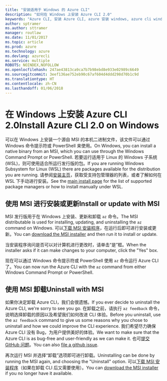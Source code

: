 ```yaml
---
title: "安装适用于 Windows 的 Azure CLI"
description: "如何在 Windows 上安装 Azure CLI 2.0"
keywords: "Azure CLI, 安装 Azure CLI, azure 安装 windows, azure cli windows, azure windows"
author: sptramer
ms.author: sttramer
manager: routlaw
ms.date: 11/01/2017
ms.topic: article
ms.prod: azure
ms.technology: azure
ms.devlang: azurecli
ms.service: multiple
ROBOTS: NOINDEX,NOFOLLOW
ms.openlocfilehash: 247ae43813ca9ca7b7b98ebd8e933e02989c6649
ms.sourcegitcommit: 3eef136ae752eb90c67af604d4ddd298d70b1c9d
ms.translationtype: HT
ms.contentlocale: zh-CN
ms.lasthandoff: 01/06/2018
---
```

# <a name="install-azure-cli-20-on-windows"></a><span data-ttu-id="007b8-104">在 Windows 上安装 Azure CLI 2.0</span><span class="sxs-lookup"><span data-stu-id="007b8-104">Install Azure CLI 2.0 on Windows</span></span>

<span data-ttu-id="007b8-105">可以在 Windows 上安装一个源自 MSI 的本机二进制文件，该文件可以通过 Windows 命令提示符或 PowerShell 来使用。</span><span class="sxs-lookup"><span data-stu-id="007b8-105">On Windows, you can install a native binary from an MSI, which you can use through the Windows Command Prompt or PowerShell.</span></span> <span data-ttu-id="007b8-106">若要运行适用于 Linux 的 Windows 子系统 (WSL)，则可使用适合所运行发行版的包。</span><span class="sxs-lookup"><span data-stu-id="007b8-106">If you are running Windows Subsystem for Linux (WSL) there are packages available for the distribution you are running.</span></span> <span data-ttu-id="007b8-107">请参阅[安装主页](install-azure-cli.md)，获取受支持包管理器的列表，或者了解如何在 WSL 下手动进行安装。</span><span class="sxs-lookup"><span data-stu-id="007b8-107">See the [main install page](install-azure-cli.md) for the list of supported package managers or how to install manually under WSL.</span></span>

## <a name="install-or-update-with-msi"></a><span data-ttu-id="007b8-108">使用 MSI 进行安装或更新</span><span class="sxs-lookup"><span data-stu-id="007b8-108">Install or update with MSI</span></span>

<span data-ttu-id="007b8-109">MSI 发行版用于在 Windows 上安装、更新和卸载 `az` 命令。</span><span class="sxs-lookup"><span data-stu-id="007b8-109">The MSI distributable is used for installing, updating, and uninstalling the `az` command on Windows.</span></span> <span data-ttu-id="007b8-110">可以[下载 MSI 安装程序](https://aka.ms/InstallAzureCliWindows)，在运行后即可进行安装或更新。</span><span class="sxs-lookup"><span data-stu-id="007b8-110">You can [download the MSI installer](https://aka.ms/InstallAzureCliWindows) and then run it to install or update.</span></span>

<span data-ttu-id="007b8-111">当安装程序询问是否可以对计算机进行更改时，请单击“是”框。</span><span class="sxs-lookup"><span data-stu-id="007b8-111">When the installer asks if it can make changes to your computer, click the "Yes" box.</span></span>

<span data-ttu-id="007b8-112">现在可以通过 Windows 命令提示符或 PowerShell 使用 `az` 命令运行 Azure CLI 了。</span><span class="sxs-lookup"><span data-stu-id="007b8-112">You can now run the Azure CLI with the `az` command from either Windows Command Prompt or PowerShell.</span></span>

## <a name="uninstall-with-msi"></a><span data-ttu-id="007b8-113">使用 MSI 卸载</span><span class="sxs-lookup"><span data-stu-id="007b8-113">Uninstall with MSI</span></span>

<span data-ttu-id="007b8-114">如果你决定卸载 Azure CLI，我们会很遗憾。</span><span class="sxs-lookup"><span data-stu-id="007b8-114">If you ever decide to uninstall the Azure CLI, we're sorry to see you go.</span></span> <span data-ttu-id="007b8-115">在卸载之前，请执行 `az feedback` 命令，说明选择卸载的原因以及希望我们如何改进 CLI 体验。</span><span class="sxs-lookup"><span data-stu-id="007b8-115">Before you uninstall, use the `az feedback` command to give us some reasons why you chose to uninstall and how we could improve the CLI experience.</span></span> <span data-ttu-id="007b8-116">我们希望尽力确保 Azure CLI 没有 Bug，为用户提供美好的体验。</span><span class="sxs-lookup"><span data-stu-id="007b8-116">We want to make sure that the Azure CLI is as bug-free and user-friendly as we can make it.</span></span> <span data-ttu-id="007b8-117">也可[提交 GitHub 问题](https://github.com/Azure/azure-cli/issues)。</span><span class="sxs-lookup"><span data-stu-id="007b8-117">You can also [file a github issue](https://github.com/Azure/azure-cli/issues).</span></span>

<span data-ttu-id="007b8-118">再次运行 MSI 并选择“卸载”选项即可进行卸载。</span><span class="sxs-lookup"><span data-stu-id="007b8-118">Uninstalling can be done by running the MSI again, and choosing the "Uninstall" option.</span></span> <span data-ttu-id="007b8-119">可以[下载 MSI 安装程序](https://aka.ms/InstallAzureCliWindows)（如果在卸载 CLI 后又需要使用）。</span><span class="sxs-lookup"><span data-stu-id="007b8-119">You can [download the MSI installer](https://aka.ms/InstallAzureCliWindows) if you no longer have it available.</span></span>
